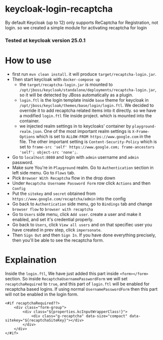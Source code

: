 # keycloak-login-recaptcha

By default Keycloak (up to 12) only supports ReCaptcha for Registration, not login. so we created a simple module for activating recaptcha for login

### Tested at keycloak version 25.0.1

# How to use
* first run `mvn clean install`. it will produce `target/recaptcha-login.jar`.
* Then start keycloak with `docker-compose up`
    * the `target/recaptcha-login.jar` is mounted to `/opt/jboss/keycloak/standalone/deployments/recaptcha-login.jar`, so it will
      be detected by JBoss automatically as a plugin.
    * `login.ftl` is the login template inside `base` theme for keycloak in `/opt/jboss/keycloak/themes/base/login/login.ftl`.
    We decided to override it to add recaptcha related items into it directly. so we have a modified `login.ftl` file inside project.
      which is mounted into the container.
    * we injected realm settings in to keycloaks' container by `playground-realm.json`.
      One of the most important realm settings is `X-Frame-Options` which is set to `ALLOW-FROM https://www.google.com` in 
      the file. The other important setting is `Content-Security-Policy` which is set to `frame-src 'self' https://www.google.com; frame-ancestors 'self'; object-src 'none';`.
* Go to `localhost:8080` and login with `admin` username and `admin` password.
* Make sure You're in `Playground` realm. Go to `Authentication` section in left side menu. Go to `Flows` tab.
* Pick `Browser With Recaptcha` flow in the drop down
* Under `Recaptcha Username Password Form` row click `Actions` and then `Config`
* Put the `sitekey` and `secret` obtained from `https://www.google.com/recaptcha/admin` into the config
* Go back to `Authentication` side menu, go to `Bindings` tab and change `browser flow` to `browser with recaptcha`
* Go to `Users` side menu, click `Add user`. create a user and make it enabled, and set it's credential properly.
* Go back to `Users`, click `View all users` and on that specifiec user you have created in prev step, click `impersonate`.
* Then `Sign Out` and then `Sign In`. If you have done everything precisely, then you'll be able to see the recaptcha form.


# Explaination

Inside the `login.ftl`, We have just added this part inside `<form></form>` section.
So inside `RecaptchaUsernamePasswordForm` we will set `recaptchaRequired` to `true`, and this part
of `login.ftl` will be enabled for recaptcha based logins.
If using normal `UsernamePasswordForm` then this part will not be enabled in the login form.
```
<#if recaptchaRequired??>
    <div class="form-group">
        <div class="${properties.kcInputWrapperClass!}">
            <div class="g-recaptcha" data-size="compact" data-sitekey="${recaptchaSiteKey}"></div>
        </div>
    </div>
</#if>
```
